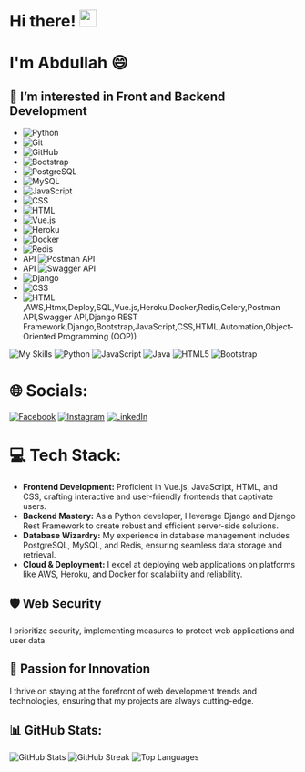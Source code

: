 # Hi there! <img src="https://raw.githubusercontent.com/iampavangandhi/iampavangandhi/master/gifs/Hi.gif" width="30px"> 

# I'm Abdullah 😄

## 👀 I’m interested in Front and Backend Development



-  ![Python](https://img.shields.io/badge/Python-3670A0?style=flat-square&logo=python&logoColor=ffdd54)
-  ![Git](https://img.shields.io/badge/Git-F05032?style=flat-square&logo=git&logoColor=white)
-  ![GitHub](https://img.shields.io/badge/GitHub-181717?style=flat-square&logo=github&logoColor=white)
-  ![Bootstrap](https://img.shields.io/badge/Bootstrap-563D7C?style=flat-square&logo=bootstrap&logoColor=white)
-  ![PostgreSQL](https://img.shields.io/badge/PostgreSQL-336791?style=flat-square&logo=postgresql&logoColor=white)
-  ![MySQL](https://img.shields.io/badge/MySQL-4479A1?style=flat-square&logo=mysql&logoColor=white)
-  ![JavaScript](https://img.shields.io/badge/JavaScript-F7DF1E?style=flat-square&logo=javascript&logoColor=black)
-  ![CSS](https://img.shields.io/badge/CSS3-1572B6?style=flat-square&logo=css3&logoColor=white)
-  ![HTML](https://img.shields.io/badge/HTML5-E34F26?style=flat-square&logo=html5&logoColor=white)
-  ![Vue.js](https://img.shields.io/badge/Vue.js-4FC08D?style=flat-square&logo=vue.js&logoColor=white)
-  ![Heroku](https://img.shields.io/badge/Heroku-430098?style=flat-square&logo=heroku&logoColor=white)
-  ![Docker](https://img.shields.io/badge/Docker-2496ED?style=flat-square&logo=docker&logoColor=white)
-  ![Redis](https://img.shields.io/badge/Redis-DC382D?style=flat-square&logo=redis&logoColor=white)
-  API ![Postman API](https://img.shields.io/badge/Postman%20API-FF6C37?style=flat-square&logo=postman&logoColor=white)
-  API ![Swagger API](https://img.shields.io/badge/Swagger%20API-85EA2D?style=flat-square&logo=swagger&logoColor=black)
-  ![Django](https://img.shields.io/badge/Django-092E20?style=flat-square&logo=django&logoColor=white)
-  ![CSS](https://img.shields.io/badge/CSS3-1572B6?style=flat-square&logo=css3&logoColor=white)
-  ![HTML](https://img.shields.io/badge/HTML5-E34F26?style=flat-square&logo=html5&logoColor=white),AWS,Htmx,Deploy,SQL,Vue.js,Heroku,Docker,Redis,Celery,Postman API,Swagger API,Django REST Framework,Django,Bootstrap,JavaScript,CSS,HTML,Automation,Object-Oriented Programming (OOP))

![My Skills](https://img.shields.io/badge/css3-%231572B6.svg?style=plastic&logo=css3&logoColor=white) ![Python](https://img.shields.io/badge/python-3670A0?style=plastic&logo=python&logoColor=ffdd54) ![JavaScript](https://img.shields.io/badge/javascript-%23323330.svg?style=plastic&logo=javascript&logoColor=%23F7DF1E) ![Java](https://img.shields.io/badge/java-%23ED8B00.svg?style=plastic&logo=java&logoColor=white) ![HTML5](https://img.shields.io/badge/html5-%23E34F26.svg?style=plastic&logo=html5&logoColor=white) ![Bootstrap](https://img.shields.io/badge/bootstrap-%23563D7C.svg?style=plastic&logo=bootstrap&logoColor=white) 

# 🌐 Socials:
[![Facebook](https://img.shields.io/badge/Facebook-%231877F2.svg?logo=Facebook&logoColor=white)](https://facebook.com/https://www.facebook.com/profile.php?id=100007615024761/) [![Instagram](https://img.shields.io/badge/Instagram-%23E4405F.svg?logo=Instagram&logoColor=white)](https://instagram.com/https://www.instagram.com/abdullahbakir/) [![LinkedIn](https://img.shields.io/badge/LinkedIn-%230077B5.svg?logo=linkedin&logoColor=white)](https://linkedin.com/in/https://www.linkedin.com/in/abdullah-bakir-809065273/) 

# 💻 Tech Stack:
- **Frontend Development:** Proficient in Vue.js, JavaScript, HTML, and CSS, crafting interactive and user-friendly frontends that captivate users.
- **Backend Mastery:** As a Python developer, I leverage Django and Django Rest Framework to create robust and efficient server-side solutions.
- **Database Wizardry:** My experience in database management includes PostgreSQL, MySQL, and Redis, ensuring seamless data storage and retrieval.
- **Cloud & Deployment:** I excel at deploying web applications on platforms like AWS, Heroku, and Docker for scalability and reliability.

## 🛡️ Web Security
I prioritize security, implementing measures to protect web applications and user data.

## 🌟 Passion for Innovation
I thrive on staying at the forefront of web development trends and technologies, ensuring that my projects are always cutting-edge.

## 📊 GitHub Stats:
![GitHub Stats](https://github-readme-stats.vercel.app/api?username=AbdullahBakir97&theme=dark&hide_border=true&include_all_commits=false&count_private=false)
![GitHub Streak](https://github-readme-streak-stats.herokuapp.com/?user=AbdullahBakir97&theme=dark&hide_border=true)
![Top Languages](https://github-readme-stats.vercel.app/api/top-langs/?username=AbdullahBakir97&theme=dark&hide_border=true&include_all_commits=false&count_private=false&layout=compact)